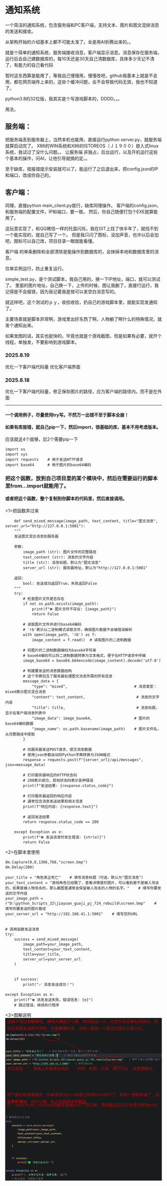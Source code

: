 # 通知系统

一个简洁的通知系统，包含服务端和PC客户端，支持文本、图片和图文混排消息的发送和接收。

从架构开始的介绍基本上都不可能太准了。全是用AI折腾出来的。。

就是个简单的通知系统，服务端接收消息，客户端显示消息。消息保存在服务端，运行后会自己建数据库的，每10天还是30天自己清数据库，具体多少天记不清了，有能力的自己看代码

暂时这东西算是能用了，等我自己慢慢用，慢慢改吧，github我基本上就是不会用，都在网页端传上来的，这些个缓冲问题，会不会导致代码无效，我也不知道了。

python3.8的32位版，我其实是个写游戏脚本的，DDDD。。。

用法，
## 服务端：
把服务端丢到服务器上，当然本机也能用，直接运行python server.py，就服务端就算启动完了。
X86的WIN系统和X86的ISTOREOS（Ｊ１９００）嵌入式linux系统，我试过了没什么问题。。
让服务端 非独占，后台运行，以及开机运行这些个基本的操作，问AI，让他引导就搞的定。。

至于缺库，按报错提示安装就可以了。能运行了之后退出来，把config.json的IP和端口，改成你自己的。

## 客户端：
同理，直接python main_client.py就行，缺库同理操作。
客户端的config.json，和服务端的配置文件，IP和端口，要一致。
然后，你自己随便打包个EXE就算能用了。

这玩意实现了，和QQ微信一样的托盘闪烁，我在GIT上找了快半年了，就找不到一个能实现的，就自己写了一个。
但是我只闪了图标，没加声音，也许以后会加吧，图标可以自己改，项目目录一眼就能看懂。


客户端 的单条删除和全部清除是能操作到数据库的，会抹掉本地和数据库里的消息。

仅单实例运行，防止重复运行。


simple_test.py，是个测试脚本，我自己用的，换一下IP地址，端口，就可以测试了。
里面的图片地址，自己换一下，上传的时候，图让我删了，直接行运行，我记得是不会报错，因为我记着我是按可以发空白消息写的。

就这样吧，这个测试的ｐｙ，收拾收拾，扔自己的游戏脚本里，就能实现发通知了。

主要场景就是脚本异常啊，游戏里出好东西了啊，人物躺了啊什么的特殊情况，就发个通知出来。

如果发图的话，其实也挺快的，毕竟也就是个游戏截图，但是如果有必要，就开个线程，单独发，不要影响到游戏脚本。



### 2025.8.19
优化一下客户端代码量
优化客户端界面

### 2025.8.18
优化一下客户端代码量，修正保存图片的路径，应为客户端的路径内。而不是在外面



--------------------------------------------------------------------------------------------------------

#### 一个调用例子，尽量使用try写。不然万一出错不至于脚本全崩！

#### 如果有库报错，就自己pip一下，然后import，很基础的库，基本不用考虑版本。
应该就这4个就够，后2个需要pip一下
```
import os       
import sys      
import requests    # 用于发送HTTP请求
import base64      # 用于图片的base64编码

```

### 把这个函数，放到自己项目里的某个模块中，然后在需要运行的脚本里from...import就能用了。
#### 或者把这个函数，整个复制到你脚本的代码里，然后直接调用。
<1>把函数弄过来
```
    def send_mixed_message(image_path, text_content, title="图文消息", server_url="http://127.0.0.1:5001"):
    """
    发送图文混合消息到服务器
    
    参数:
        image_path (str): 图片文件的完整路径
        text_content (str): 消息的文字内容
        title (str): 消息标题，默认为"图文消息"
        server_url (str): 服务器地址，默认为"http://127.0.0.1:5001"
    
    返回:
        bool: 发送成功返回True，失败返回False
    """
    try:
        # 检查图片文件是否存在
        if not os.path.exists(image_path):
            print(f"❌ 图片文件不存在: {image_path}")
            return False
        
        # 读取图片文件并进行base64编码
        # 'rb'表示以二进制模式读取文件，确保图片数据不会被错误解析
        with open(image_path, 'rb') as f:
            image_content = f.read()  # 读取图片的二进制数据
        
        # 将图片的二进制数据编码为base64字符串
        # base64编码可以将二进制数据转换为文本格式，便于在HTTP请求中传输
        image_base64 = base64.b64encode(image_content).decode('utf-8')
        
        # 构建要发送的消息数据结构
        # 这个字典包含了服务器处理图文消息所需的所有信息
        message_data = {
            "type": "mixed",                              # 消息类型：mixed表示图文混合消息
            "content": text_content,                       # 消息的文字内容
            "title": title,                                # 消息标题，显示在客户端消息列表中
            "image_data": image_base64,                   # 图片的base64编码数据
            "image_name": os.path.basename(image_path)    # 图片文件名，从完整路径中提取
        }
        
        # 向服务器发送POST请求，提交消息数据
        # 使用json参数自动将Python字典转换为JSON格式
        response = requests.post(f"{server_url}/api/messages", json=message_data)
        
        # 打印服务器响应的HTTP状态码
        # 200表示成功，其他状态码表示各种错误
        print(f"发送结果: {response.status_code}")
        
        # 打印服务器返回的响应内容
        # 通常包含消息发送结果和相关信息
        print(f"响应内容: {response.text}")
        
        # 返回发送结果
        return response.status_code == 200
        
    except Exception as e:
        print(f"❌ 发送消息时发生错误: {str(e)}")
        return False
```
<2>在脚本里使用

```
dm.Capture(0,0,1366,768,"screen.bmp")
dm.Delay(200)

your_title = "角色真正死亡"    # 填写消息标题（可选，默认为"图文消息"）
your_text_content = "游戏角色已经飘了，查看详情里的图片，可以看到是不是被人攻击的，如果是被人物攻击的，那么截图里通常会保留被人攻击的人物的名字。"    # 填写你要发送的文字内容
your_image_path = r"D:\python_Scripts_32\jiayuan_guaji_pj_724_rebuild\screen.bmp"    # 填写你要发送的图片路径
your_server_url = "http://192.168.41.1:5001"    # 填写您的URL


# 调用函数发送消息
try:
    success = send_mixed_message(
        image_path=your_image_path,
        text_content=your_text_content,
        title=your_title,
        server_url=your_server_url
    )

                            
    if success:
        print("✅ 消息发送成功！")

except Exception as e:
    print(f"❌ 消息发送失败，错误信息: {e}")
    # 跳过错误，继续执行程序
```
<3>图解说明
![函数说明](readm_pic_1.png)


